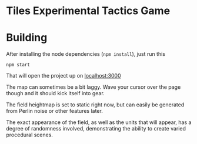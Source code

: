 # Tiles Experimental Tactics Game

# Building

After installing the node dependencies (`npm install`), just run this

```npm start```

That will open the project up on [localhost:3000](http://localhost:3000)


The map can sometimes be a bit laggy. Wave your cursor over the page though and it should kick itself into gear.

The field heightmap is set to static right now, but can easily be generated from Perlin noise or other features later.

The exact appearance of the field, as well as the units that will appear, has a degree of randomness involved, demonstrating the ability to
create varied procedural scenes.